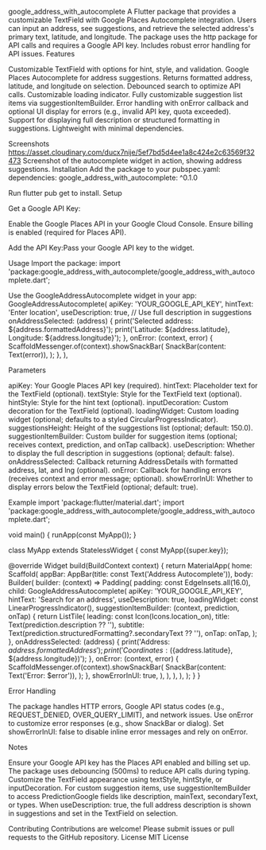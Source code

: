 google_address_with_autocomplete
A Flutter package that provides a customizable TextField with Google Places Autocomplete integration. Users can input an address, see suggestions, and retrieve the selected address's primary text, latitude, and longitude. The package uses the http package for API calls and requires a Google API key. Includes robust error handling for API issues.
Features

Customizable TextField with options for hint, style, and validation.
Google Places Autocomplete for address suggestions.
Returns formatted address, latitude, and longitude on selection.
Debounced search to optimize API calls.
Customizable loading indicator.
Fully customizable suggestion list items via suggestionItemBuilder.
Error handling with onError callback and optional UI display for errors (e.g., invalid API key, quota exceeded).
Support for displaying full description or structured formatting in suggestions.
Lightweight with minimal dependencies.

Screenshots
https://asset.cloudinary.com/ducx7nije/5ef7bd5d4ee1a8c424e2c63569f32473
Screenshot of the autocomplete widget in action, showing address suggestions.
Installation
Add the package to your pubspec.yaml:
dependencies:
  google_address_with_autocomplete: ^0.1.0

Run flutter pub get to install.
Setup

Get a Google API Key:

Enable the Google Places API in your Google Cloud Console.
Ensure billing is enabled (required for Places API).


Add the API Key:Pass your Google API key to the widget.


Usage
Import the package:
import 'package:google_address_with_autocomplete/google_address_with_autocomplete.dart';

Use the GoogleAddressAutocomplete widget in your app:
GoogleAddressAutocomplete(
  apiKey: 'YOUR_GOOGLE_API_KEY',
  hintText: 'Enter location',
  useDescription: true, // Use full description in suggestions
  onAddressSelected: (address) {
    print('Selected address: ${address.formattedAddress}');
    print('Latitude: ${address.latitude}, Longitude: ${address.longitude}');
  },
  onError: (context, error) {
    ScaffoldMessenger.of(context).showSnackBar(
      SnackBar(content: Text(error)),
    );
  },
),

Parameters

apiKey: Your Google Places API key (required).
hintText: Placeholder text for the TextField (optional).
textStyle: Style for the TextField text (optional).
hintStyle: Style for the hint text (optional).
inputDecoration: Custom decoration for the TextField (optional).
loadingWidget: Custom loading widget (optional; defaults to a styled CircularProgressIndicator).
suggestionsHeight: Height of the suggestions list (optional; default: 150.0).
suggestionItemBuilder: Custom builder for suggestion items (optional; receives context, prediction, and onTap callback).
useDescription: Whether to display the full description in suggestions (optional; default: false).
onAddressSelected: Callback returning AddressDetails with formatted address, lat, and lng (optional).
onError: Callback for handling errors (receives context and error message; optional).
showErrorInUI: Whether to display errors below the TextField (optional; default: true).

Example
import 'package:flutter/material.dart';
import 'package:google_address_with_autocomplete/google_address_with_autocomplete.dart';

void main() {
  runApp(const MyApp());
}

class MyApp extends StatelessWidget {
  const MyApp({super.key});

  @override
  Widget build(BuildContext context) {
    return MaterialApp(
      home: Scaffold(
        appBar: AppBar(title: const Text('Address Autocomplete')),
        body: Builder(
          builder: (context) => Padding(
            padding: const EdgeInsets.all(16.0),
            child: GoogleAddressAutocomplete(
              apiKey: 'YOUR_GOOGLE_API_KEY',
              hintText: 'Search for an address',
              useDescription: true,
              loadingWidget: const LinearProgressIndicator(),
              suggestionItemBuilder: (context, prediction, onTap) {
                return ListTile(
                  leading: const Icon(Icons.location_on),
                  title: Text(prediction.description ?? ''),
                  subtitle: Text(prediction.structuredFormatting?.secondaryText ?? ''),
                  onTap: onTap,
                );
              },
              onAddressSelected: (address) {
                print('Address: ${address.formattedAddress}');
                print('Coordinates: (${address.latitude}, ${address.longitude})');
              },
              onError: (context, error) {
                ScaffoldMessenger.of(context).showSnackBar(
                  SnackBar(content: Text('Error: $error')),
                );
              },
              showErrorInUI: true,
            ),
          ),
        ),
      ),
    );
  }
}

Error Handling

The package handles HTTP errors, Google API status codes (e.g., REQUEST_DENIED, OVER_QUERY_LIMIT), and network issues.
Use onError to customize error responses (e.g., show SnackBar or dialog).
Set showErrorInUI: false to disable inline error messages and rely on onError.

Notes

Ensure your Google API key has the Places API enabled and billing set up.
The package uses debouncing (500ms) to reduce API calls during typing.
Customize the TextField appearance using textStyle, hintStyle, or inputDecoration.
For custom suggestion items, use suggestionItemBuilder to access PredictionGoogle fields like description, mainText, secondaryText, or types.
When useDescription: true, the full address description is shown in suggestions and set in the TextField on selection.

Contributing
Contributions are welcome! Please submit issues or pull requests to the GitHub repository.
License
MIT License